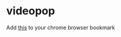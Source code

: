 videopop
========
Add <a href="javascript:（function(){var vp=document.createElement('script');vp.setAttribute('src','https://raw.githubusercontent.com/archion/videopop/master/videopop.js');document.getElementsByTagName('head')[0].appendChild(vp);})();">this</a>  to your chrome browser bookmark
